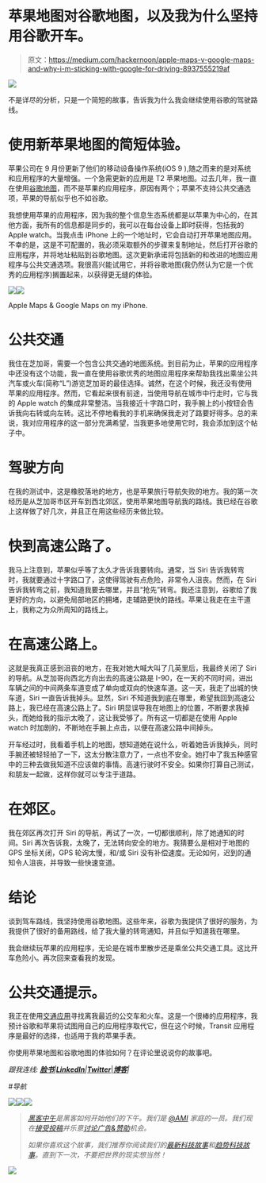 # 苹果地图对谷歌地图，以及我为什么坚持用谷歌开车。

> 原文：<https://medium.com/hackernoon/apple-maps-v-google-maps-and-why-i-m-sticking-with-google-for-driving-8937555219af>

![](img/bf4e024105bf9e457136308e5c604157.png)

不是详尽的分析，只是一个简短的故事，告诉我为什么我会继续使用谷歌的驾驶路线。

# 使用新苹果地图的简短体验。

苹果公司在 9 月份更新了他们的移动设备操作系统(iOS 9 ),随之而来的是对系统和应用程序的大量增强。一个急需更新的应用是 T2 苹果地图。过去几年，我一直在使用[谷歌地图](https://itunes.apple.com/us/app/google-maps/id585027354)，而不是苹果的应用程序，原因有两个；苹果不支持公共交通选项，苹果的导航似乎也不如谷歌。

我想使用苹果的应用程序，因为我的整个信息生态系统都是以苹果为中心的，在其他方面，我所有的信息都是同步的，我可以在每台设备上即时获得，包括我的 Apple watch。当我点击 iPhone 上的一个地址时，它会自动打开苹果地图应用。不幸的是，这是不可配置的，我必须采取额外的步骤来复制地址，然后打开谷歌的应用程序，并将地址粘贴到谷歌地图。这次更新承诺将包括新的和改进的地图应用程序与公共交通选项。我很高兴能试用它，并将谷歌地图(我仍然认为它是一个优秀的应用程序)搁置起来，以获得更无缝的体验。

![](img/fadb28fb0259b891ad624ba78919539b.png)![](img/c3d19a323efdfc5ceb4ab047137e48d2.png)

Apple Maps & Google Maps on my iPhone.

# 公共交通

我住在芝加哥，需要一个包含公共交通的地图系统。到目前为止，苹果的应用程序中还没有这个功能，我一直在使用谷歌优秀的地图应用程序来帮助我找出乘坐公共汽车或火车(简称“L”)游览芝加哥的最佳选择。诚然，在这个时候，我还没有使用苹果的应用程序。然而，它看起来很有前途，当使用导航在城市中行走时，它与我的 Apple watch 的集成非常整洁。当我接近十字路口时，我手腕上的小按钮会告诉我向右转或向左转。这比不停地看我的手机来确保我走对了路要好得多。总的来说，我对应用程序的这一部分充满希望，当我更多地使用它时，我会添加到这个帖子中。

# 驾驶方向

在我的测试中，这是橡胶落地的地方，也是苹果旅行导航失败的地方。我的第一次经历是从芝加哥市区开车到西北郊区，使用苹果地图导航我的路线。我已经在谷歌上这样做了好几次，并且正在用这些经历来做比较。

# 快到高速公路了。

我马上注意到，苹果似乎等了太久才告诉我要转向。通常，当 Siri 告诉我转弯时，我就要通过十字路口了，这使得驾驶有点危险，非常令人沮丧。然而，在 Siri 告诉我转弯之前，我知道我要去哪里，并且“抢先”转弯。我还注意到，谷歌给了我更好的方向，以避免局部地区的拥堵，走辅路更快的路线。苹果让我走在主干道上，我称之为众所周知的路线上。

# 在高速公路上。

这就是我真正感到沮丧的地方，在我对她大喊大叫了几英里后，我最终关闭了 Siri 的导航。从芝加哥向西北方向出去的高速公路是 I-90，在一天的不同时间，进出车辆之间的中间两条车道变成了单向或双向的快速车道。这一天，我走了出城的快车道，Siri 一直告诉我掉头。显然，Siri 不知道我到底在哪里，希望我回到高速公路上，我已经在高速公路上了。Siri 明显误导我在地图上的位置，不断要求我掉头，而她给我的指示太晚了，这让我受够了。所有这一切都是在使用 Apple watch 时加剧的，不断地在手腕上点击，以便在高速公路中间掉头。

开车经过时，我看着手机上的地图，想知道她在说什么，听着她告诉我掉头，同时手腕还被轻轻拍了一下，这太分散注意力了，一点也不安全。她打中了我五种感官中的三种去做我知道不应该做的事情。高速行驶时不安全。如果你打算自己测试，和朋友一起做，这样你就可以专注于道路。

# 在郊区。

我在郊区再次打开 Siri 的导航，再试了一次，一切都很顺利，除了她通知的时间。Siri 再次告诉我，太晚了，无法转向安全的地方。我猜要么是相对于地图的 GPS 坐标关闭，GPS 轮询太慢，和/或 Siri 没有补偿速度。无论如何，迟到的通知令人沮丧，并导致一些快速变道。

# 结论

谈到驾车路线，我坚持使用谷歌地图。这些年来，谷歌为我提供了很好的服务，为我提供了很好的备用路线，给了我大量的转弯通知，并且似乎知道我在哪里。

我会继续玩苹果的应用程序，无论是在城市里散步还是乘坐公共交通工具。这比开车危险小。再次回来查看我的发现。

# 公共交通提示。

我正在使用[交通应用](https://itunes.apple.com/us/app/transit-app-real-time-bus/id498151501)寻找离我最近的公交车和火车。这是一个很棒的应用程序，我预计谷歌和苹果将试图用自己的应用程序取代它，但在这个时候，Transit 应用程序是最好的选择，也适用于我的苹果手表。

你使用苹果地图和谷歌地图的体验如何？在评论里说说你的故事吧。

*跟我连线:* [***脸书***](http://facebook.briangreenberg.net/)*|*[***LinkedIn***](http://linkedin.briangreenberg.net/)*|*[***Twitter***](http://twitter.briangreenberg.net/)|[***博客***](http://blog.briangreenberg.net/)*|*[](http://plus.briangreenberg.net/)

*#导航*

*[![](img/50ef4044ecd4e250b5d50f368b775d38.png)](http://bit.ly/HackernoonFB)**[![](img/979d9a46439d5aebbdcdca574e21dc81.png)](https://goo.gl/k7XYbx)**[![](img/2930ba6bd2c12218fdbbf7e02c8746ff.png)](https://goo.gl/4ofytp)*

> *[黑客中午](http://bit.ly/Hackernoon)是黑客如何开始他们的下午。我们是 [@AMI](http://bit.ly/atAMIatAMI) 家庭的一员。我们现在[接受投稿](http://bit.ly/hackernoonsubmission)并乐意[讨论广告&赞助](mailto:partners@amipublications.com)机会。*
> 
> *如果你喜欢这个故事，我们推荐你阅读我们的[最新科技故事](http://bit.ly/hackernoonlatestt)和[趋势科技故事](https://hackernoon.com/trending)。直到下一次，不要把世界的现实想当然！*

*[![](img/be0ca55ba73a573dce11effb2ee80d56.png)](https://goo.gl/Ahtev1)*